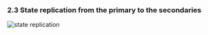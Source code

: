 ### 2.3 State replication from the primary to the secondaries

![state replication](img/load_balancing_state_replication.png)